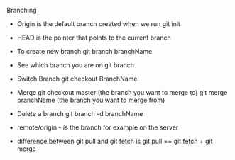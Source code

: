 Branching

- Origin is the default branch created when we run git init

- HEAD is the pointer that points to the current branch

- To create new branch
  git branch branchName
  
- See which branch you are on
  git branch
  
- Switch Branch
  git checkout BranchName 
  
- Merge
  git checkout master (the branch you want to merge to)
  git merge branchName (the branch you want to merge from)
  
- Delete a branch
  git branch -d branchName
  
- remote/origin - is the branch for example on the server

- difference between git pull and git fetch is
  git pull == git fetch + git merge
